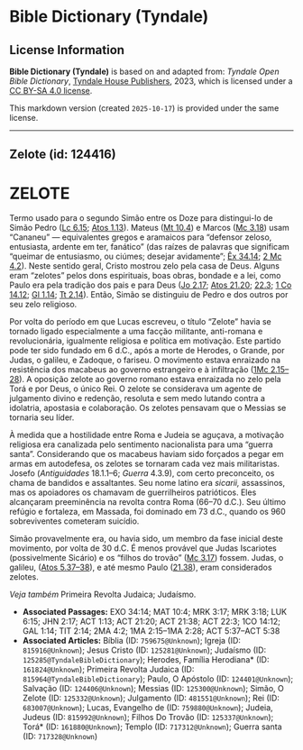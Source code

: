 # Bible Dictionary (Tyndale)

## License Information

**Bible Dictionary (Tyndale)** is based on and adapted from: _Tyndale Open Bible Dictionary_, [Tyndale House Publishers](https://tyndaleopenresources.com/), 2023, which is licensed under a [CC BY-SA 4.0 license](https://creativecommons.org/licenses/by-sa/4.0/legalcode.en).

This markdown version (created `2025-10-17`) is provided under the same license.



--------------------------------

## Zelote (id: 124416)

ZELOTE
======

Termo usado para o segundo Simão entre os Doze para distingui\-lo de Simão Pedro ([Lc 6\.15](https://ref.ly/Luke6:15); [Atos 1\.13](https://ref.ly/Acts1:13)). Mateus ([Mt 10\.4](https://ref.ly/Matt10:4)) e Marcos ([Mc 3\.18](https://ref.ly/Mark3:18)) usam “Cananeu” — equivalentes gregos e aramaicos para “defensor zeloso, entusiasta, ardente em ter, fanático” (das raízes de palavras que significam “queimar de entusiasmo, ou ciúmes; desejar avidamente”; [Êx 34\.14](https://ref.ly/Exod34:14); [2 Mc 4\.2](https://ref.ly/2Macc4:2)). Neste sentido geral, Cristo mostrou zelo pela casa de Deus. Alguns eram “zelotes” pelos dons espirituais, boas obras, bondade e a lei, como Paulo era pela tradição dos pais e para Deus ([Jo 2\.17](https://ref.ly/John2:17); [Atos 21\.20](https://ref.ly/Acts21:20); [22\.3](https://ref.ly/Acts22:3); [1 Co 14\.12](https://ref.ly/1Cor14:12); [Gl 1\.14](https://ref.ly/Gal1:14); [Tt 2\.14](https://ref.ly/Titus2:14)). Então, Simão se distinguiu de Pedro e dos outros por seu zelo religioso.

Por volta do período em que Lucas escreveu, o título “Zelote” havia se tornado ligado especialmente a uma facção militante, anti\-romana e revolucionária, igualmente religiosa e política em motivação. Este partido pode ter sido fundado em 6 d.C., após a morte de Herodes, o Grande, por Judas, o galileu, e Zadoque, o fariseu. O movimento estava enraizado na resistência dos macabeus ao governo estrangeiro e à infiltração ([1Mc 2\.15–28](https://ref.ly/1Macc2:15-1Macc2:28)). A oposição zelote ao governo romano estava enraizada no zelo pela Torá e por Deus, o único Rei. O zelote se considerava um agente de julgamento divino e redenção, resoluta e sem medo lutando contra a idolatria, apostasia e colaboração. Os zelotes pensavam que o Messias se tornaria seu líder.

À medida que a hostilidade entre Roma e Judeia se aguçava, a motivação religiosa era canalizada pelo sentimento nacionalista para uma “guerra santa”. Considerando que os macabeus haviam sido forçados a pegar em armas em autodefesa, os zelotes se tornaram cada vez mais militaristas. Josefo (*Antiguidades* 18\.1\.1–6; *Guerra* 4\.3\.9\), com certo preconceito, os chama de bandidos e assaltantes. Seu nome latino era *sicarii,* assassinos, mas os apoiadores os chamavam de guerrilheiros patrióticos. Eles alcançaram preeminência na revolta contra Roma (66–70 d.C.). Seu último refúgio e fortaleza, em Massada, foi dominado em 73 d.C., quando os 960 sobreviventes cometeram suicídio.

Simão provavelmente era, ou havia sido, um membro da fase inicial deste movimento, por volta de 30 d.C. É menos provável que Judas Iscariotes (possivelmente Sicário) e os “filhos do trovão” ([Mc 3\.17](https://ref.ly/Mark3:17)) fossem. Judas, o galileu, ([Atos 5\.37–38](https://ref.ly/Acts5:37-Acts5:38)), e até mesmo Paulo ([21\.38](https://ref.ly/Acts21:38)), eram considerados zelotes.

*Veja também* Primeira Revolta Judaica; Judaísmo.

* **Associated Passages:** EXO 34:14; MAT 10:4; MRK 3:17; MRK 3:18; LUK 6:15; JHN 2:17; ACT 1:13; ACT 21:20; ACT 21:38; ACT 22:3; 1CO 14:12; GAL 1:14; TIT 2:14; 2MA 4:2; 1MA 2:15–1MA 2:28; ACT 5:37–ACT 5:38
* **Associated Articles:** Bíblia (ID: `759675@Unknown`); Igreja (ID: `815916@Unknown`); Jesus Cristo (ID: `125281@Unknown`); Judaísmo (ID: `125285@TyndaleBibleDictionary`); Herodes, Família Herodiana* (ID: `161824@Unknown`); Primeira Revolta Judaica (ID: `815964@TyndaleBibleDictionary`); Paulo, O Apóstolo (ID: `124401@Unknown`); Salvação (ID: `124406@Unknown`); Messias (ID: `125300@Unknown`); Simão, O Zelote (ID: `125332@Unknown`); Julgamento (ID: `481551@Unknown`); Rei (ID: `683007@Unknown`); Lucas, Evangelho de (ID: `759880@Unknown`); Judeia, Judeus (ID: `815992@Unknown`); Filhos Do Trovão (ID: `125337@Unknown`); Torá* (ID: `161880@Unknown`); Templo (ID: `717312@Unknown`); Guerra santa (ID: `717328@Unknown`)

